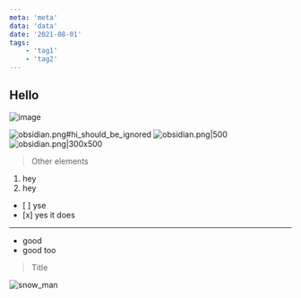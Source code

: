 ```yaml
---
meta: 'meta'
data: 'data'
date: '2021-08-01'
tags:
    - 'tag1'
    - 'tag2'
---
```


## Hello

![image](./obsidian.png)

<img src="/Users/june/Documents/project/obsidian-blogger/packages/contents_builder/src/md/__mocks__/build/build.png" alt="obsidian.png#hi_should_be_ignored">

<img src="/Users/june/Documents/project/obsidian-blogger/packages/contents_builder/src/md/__mocks__/build/build.png" alt="obsidian.png|500">

<img src="/Users/june/Documents/project/obsidian-blogger/packages/contents_builder/src/md/__mocks__/build/build.png" alt="obsidian.png|300x500">

> Other elements

1. hey
2. hey

-   \[ ] yse
-   \[x] yes it does

---

-   good
-   good too

> Title

![snow_man](https://th-thumbnailer.cdn-si-edu.com/V8ahPc5OXXqW_cVuB3X5zsqBFKM=/fit-in/1600x0/https://tf-cmsv2-smithsonianmag-media.s3.amazonaws.com/filer/43/0c/430ce021-3089-415f-bb2d-340465beed4e/2204449610_6a0aa9d569_o.jpg)
